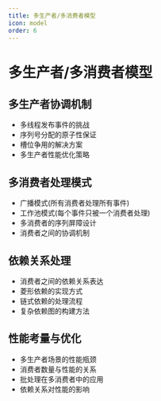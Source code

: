 ```yaml
---
title: 多生产者/多消费者模型
icon: model
order: 6
---
```


# 多生产者/多消费者模型

## 多生产者协调机制

- 多线程发布事件的挑战
- 序列号分配的原子性保证
- 槽位争用的解决方案
- 多生产者性能优化策略

## 多消费者处理模式

- 广播模式(所有消费者处理所有事件)
- 工作池模式(每个事件只被一个消费者处理)
- 多消费者的序列屏障设计
- 消费者之间的协调机制

## 依赖关系处理

- 消费者之间的依赖关系表达
- 菱形依赖的实现方式
- 链式依赖的处理流程
- 复杂依赖图的构建方法

## 性能考量与优化

- 多生产者场景的性能瓶颈
- 消费者数量与性能的关系
- 批处理在多消费者中的应用
- 依赖关系对性能的影响
